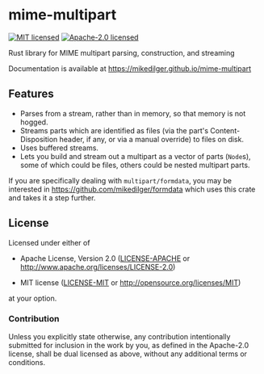 # mime-multipart

[![MIT licensed](https://img.shields.io/badge/license-MIT-blue.svg)](./LICENSE-MIT)
[![Apache-2.0 licensed](https://img.shields.io/badge/license-APACHE2-blue.svg)](./LICENSE-APACHE)

Rust library for MIME multipart parsing, construction, and streaming

Documentation is available at https://mikedilger.github.io/mime-multipart

## Features

* Parses from a stream, rather than in memory, so that memory is not hogged.
* Streams parts which are identified as files (via the part's Content-Disposition header,
  if any, or via a manual override) to files on disk.
* Uses buffered streams.
* Lets you build and stream out a multipart as a vector of parts (`Node`s), some of which
  could be files, others could be nested multipart parts.

If you are specifically dealing with `multipart/formdata`, you may be interested in
https://github.com/mikedilger/formdata which uses this crate and takes it a step
further.

## License

Licensed under either of

 * Apache License, Version 2.0
   ([LICENSE-APACHE](LICENSE-APACHE)
    or http://www.apache.org/licenses/LICENSE-2.0)

 * MIT license
   ([LICENSE-MIT](LICENSE-MIT) or http://opensource.org/licenses/MIT)

at your option.

### Contribution

Unless you explicitly state otherwise, any contribution intentionally submitted
for inclusion in the work by you, as defined in the Apache-2.0 license, shall
be dual licensed as above, without any additional terms or conditions.
